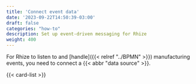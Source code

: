 ```yaml
---
title: 'Connect event data'
date: '2023-09-22T14:50:39-03:00'
draft: false
categories: "how-to"
description: Set up event-driven messaging for Rhize
weight: 400
---
```


For Rhize to listen to and [handle]({{< relref "../BPMN" >}}) manufacturing events,
you need to connect a {{< abbr "data source" >}}. 


{{< card-list >}}

